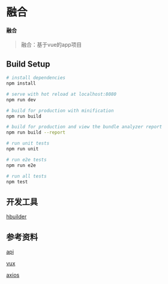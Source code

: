 # 融合

#### 融合

>融合：基于vue的app项目

## Build Setup

``` bash
# install dependencies
npm install

# serve with hot reload at localhost:8080
npm run dev

# build for production with minification
npm run build

# build for production and view the bundle analyzer report
npm run build --report

# run unit tests
npm run unit

# run e2e tests
npm run e2e

# run all tests
npm test
```

## 开发工具

[hbuilder](http://www.dcloud.io/)

## 参考资料

[api](https://team.oschina.net/b0fq/document)

[vux](https://vux.li/#/)

[axios](https://github.com/axios/axios)
